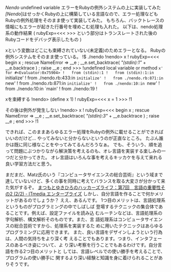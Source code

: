 *Nendo* undefined variable エラーをRubyの例外システムの上に実装してみた
*[Nendo*]はせっかくRubyの上に構築している言語なので、エラー処理などもRubyの例外処理をそのまま使って実装してみた。
もちろん、バックトレースの情報にもエラーが起きた行番号を埋めこむ処理も入れた。
以下は、nendo処理系の動作結果 ( rubyExp=<<< >>> という部分はトランスレートされた後のRubyコードをデバッグ表示したもの )

 xという変数はどこにも束縛されていない(未定義)のためエラーとなる。
 Rubyの例外システムをそのまま使っている。
!$ ./nendo
!nendo> x
!          rubyExp=<<< begin x ; rescue NameError => __e ; __e.set_backtrace( *"(stdin):1"* + __e.backtrace ) ; raise __e ; end >>>
!undefined local variable or method `x' for #<Evaluator:0x75904>
!	from (stdin):1
!	from (stdin):1:in `initialize'
!	from ./nendo.rb:433:in `initialize'
!	from ./nendo.rb:871:in `new'
!	from ./nendo.rb:871:in `initialize'
!	from ./nendo:10:in `new'
!	from ./nendo:10:in `main'
!	from ./nendo:19
!

 xを束縛する
!nendo> (define x 1)
!          rubyExp=<<< x = 1 >>>
!1

 その後は例外が発生しない
!nendo> x
!          rubyExp=<<< begin x ; rescue NameError => __e ; __e.set_backtrace( *"(stdin):3"* + __e.backtrace ) ; raise __e ; end >>>
!1

できれば、このままあらゆるエラー処理をRubyの例外に載せることができればいいのだけど...
やってみないと分からないというのが正直なところ。
たぶん誰かは既に同じ様なことをやってみてるんだろうなぁ。
でも、そういう、順を追って問題にぶつかりながら解決策を考えるのも、オレ言語を実装する楽しみの一つだと分かってきた。
オレ言語はいろんな事を考えるキッカケを与えて来れる良い学習方法だと思う。

まだまだ、Matz氏のいう『コンピュータサイエンスの総合芸術』という域まで達していないけど、多くの事を同時に考えてバランスを取る大変さが分かって来た気がするぞ。
 [まつもとゆきひろのハッカーズライフ：第7回　言語の重要性その2 (2/2) - ITmedia エンタープライズ](http://www.itmedia.co.jp/enterprise/articles/0709/26/news009_2.html)
 しかし、自分言語を作ることで何かメリットがあるのでしょうか？
  ええ、あるんです。
  1つ目のメリットは、言語処理系というものがプログラミングの中でしばしば
 登場するテクニックの集合体であることです。例えば、設定ファイルを読み込
 むルーチンなどは、言語処理系の字句解析、構文解析そのものです。また、言
 語処理系はコンピュータサイエンスの総合芸術ですから、処理系を実装するた
 めに用いたテクニックはあらゆるプログラミングに応用できます。
  また、良い言語をデザインしようという行為は、人間の気持ちをより深く考
 えることでもあります。つまり、インタフェースのあるべき姿について、よ
 り深い考察を行うことでもあるわけです。自分言語を作る2つ目のメリットと
 しては、言語レベルでの使い勝手を考えることで、プログラムの使い勝手に
 関するより深い経験と知識を身に着けられることがありそうです。
